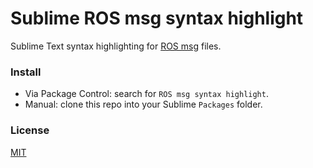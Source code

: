 # Sublime ROS msg syntax highlight

Sublime Text syntax highlighting for [ROS msg](https://wiki.ros.org/msg) files.

### Install

- Via Package Control: search for `ROS msg syntax highlight`.
- Manual: clone this repo into your Sublime `Packages` folder.

### License

[MIT](http://opensource.org/licenses/MIT)